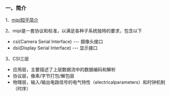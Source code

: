 ### 一、简介

1、[mipi知乎简介](https://zhuanlan.zhihu.com/p/92682047)

2、mipi是一套协议和标准，以满足各种子系统独特的要求，包含以下

- csi(Camera Serial Interface) --- 摄像头接口
- dsi(Display Serial Interface) --- 显示接口

3、CSI三层

- 应用层，主要描述了上层数据流中的数据编码和解析
- 协议层，像素/字节打包/解包层
- 物理层，输入/输出电路信号的电气特性（electricalparameters）和时钟机制（时序）
